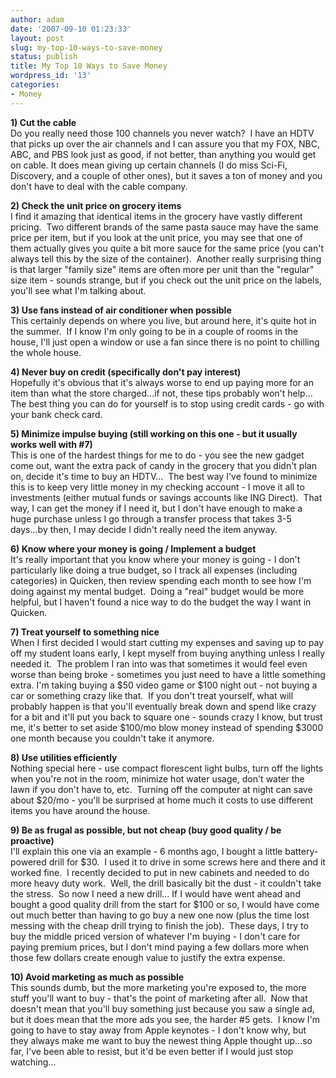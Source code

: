 ```yaml
---
author: adam
date: '2007-09-10 01:23:33'
layout: post
slug: my-top-10-ways-to-save-money
status: publish
title: My Top 10 Ways to Save Money
wordpress_id: '13'
categories:
- Money
---
```


**1) Cut the cable**  
Do you really need those 100 channels you never watch?  I have an HDTV that
picks up over the air channels and I can assure you that my FOX, NBC, ABC, and
PBS look just as good, if not better, than anything you would get on cable.
It does mean giving up certain channels (I do miss Sci-Fi, Discovery, and a
couple of other ones), but it saves a ton of money and you don't have to deal
with the cable company.

**2) Check the unit price on grocery items**  
I find it amazing that identical items in the grocery have vastly different
pricing.  Two different brands of the same pasta sauce may have the same price
per item, but if you look at the unit price, you may see that one of them
actually gives you quite a bit more sauce for the same price (you can't always
tell this by the size of the container).  Another really surprising thing is
that larger "family size" items are often more per unit than the "regular"
size item - sounds strange, but if you check out the unit price on the labels,
you'll see what I'm talking about.

**3) Use fans instead of air conditioner when possible**  
This certainly depends on where you live, but around here, it's quite hot in
the summer.  If I know I'm only going to be in a couple of rooms in the house,
I'll just open a window or use a fan since there is no point to chilling the
whole house.

**4) Never buy on credit (specifically don't pay interest)**  
Hopefully it's obvious that it's always worse to end up paying more for an
item than what the store charged...if not, these tips probably won't help...
The best thing you can do for yourself is to stop using credit cards - go with
your bank check card.

**5) Minimize impulse buying (still working on this one - but it usually works well with #7)**  
This is one of the hardest things for me to do - you see the new gadget come
out, want the extra pack of candy in the grocery that you didn't plan on,
decide it's time to buy an HDTV...  The best way I've found to minimize this
is to keep very little money in my checking account - I move it all to
investments (either mutual funds or savings accounts like ING Direct).  That
way, I can get the money if I need it, but I don't have enough to make a huge
purchase unless I go through a transfer process that takes 3-5 days...by then,
I may decide I didn't really need the item anyway.

**6) Know where your money is going / Implement a budget**  
It's really important that you know where your money is going - I don't
particularly like doing a true budget, so I track all expenses (including
categories) in Quicken, then review spending each month to see how I'm doing
against my mental budget.  Doing a "real" budget would be more helpful, but I
haven't found a nice way to do the budget the way I want in Quicken.

**7) Treat yourself to something nice**  
When I first decided I would start cutting my expenses and saving up to pay
off my student loans early, I kept myself from buying anything unless I really
needed it.  The problem I ran into was that sometimes it would feel even worse
than being broke - sometimes you just need to have a little something extra.
I'm taking buying a $50 video game or $100 night out - not buying a car or
something crazy like that.  If you don't treat yourself, what will probably
happen is that you'll eventually break down and spend like crazy for a bit and
it'll put you back to square one - sounds crazy I know, but trust me, it's
better to set aside $100/mo blow money instead of spending $3000 one month
because you couldn't take it anymore.

**8) Use utilities efficiently**  
Nothing special here - use compact florescent light bulbs, turn off the lights
when you're not in the room, minimize hot water usage, don't water the lawn if
you don't have to, etc.  Turning off the computer at night can save about
$20/mo - you'll be surprised at home much it costs to use different items you
have around the house.

**9) Be as frugal as possible, but not cheap (buy good quality / be proactive)**  
I'll explain this one via an example - 6 months ago, I bought a little
battery-powered drill for $30.  I used it to drive in some screws here and
there and it worked fine.  I recently decided to put in new cabinets and
needed to do more heavy duty work.  Well, the drill basically bit the dust -
it couldn't take the stress.  So now I need a new drill... If I would have
went ahead and bought a good quality drill from the start for $100 or so, I
would have come out much better than having to go buy a new one now (plus the
time lost messing with the cheap drill trying to finish the job).  These days,
I try to buy the middle priced version of whatever I'm buying - I don't care
for paying premium prices, but I don't mind paying a few dollars more when
those few dollars create enough value to justify the extra expense.

**10) Avoid marketing as much as possible**  
This sounds dumb, but the more marketing you're exposed to, the more stuff
you'll want to buy - that's the point of marketing after all.  Now that
doesn't mean that you'll buy something just because you saw a single ad, but
it does mean that the more ads you see, the harder #5 gets.  I know I'm going
to have to stay away from Apple keynotes - I don't know why, but they always
make me want to buy the newest thing Apple thought up...so far, I've been able
to resist, but it'd be even better if I would just stop watching...

